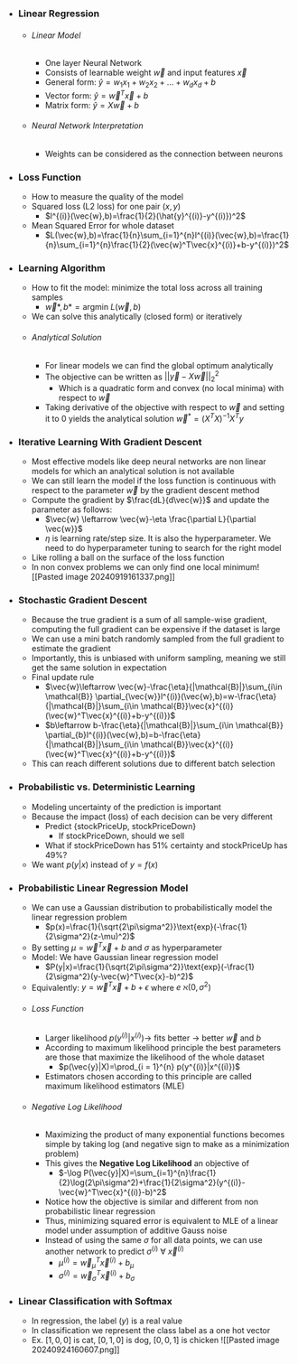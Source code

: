 
- ### Linear Regression
	- ###### Linear Model
		- One layer Neural Network
		- Consists of learnable weight $\vec{w}$ and input features $\vec{x}$
		- General form: $\hat{y}=w_{1}x_{1}+w_{2}x_{2}+\dots+w_{d}x_{d}+b$
		- Vector form: $\hat{y}=\vec{w}^T\vec{x}+b$
		- Matrix form: $\hat{y}=X\vec{w}+b$
	- ###### Neural Network Interpretation
		- Weights can be considered as the connection between neurons

- ### Loss Function
	- How to measure the quality of the model
	- Squared loss (L2 loss) for one pair $(x,y)$
		- $l^{(i)}(\vec{w},b)=\frac{1}{2}(\hat{y}^{(i)}-y^{(i)})^2$
	- Mean Squared Error for whole dataset
		- $L(\vec{w},b)=\frac{1}{n}\sum_{i=1}^{n}l^{(i)}(\vec{w},b)=\frac{1}{n}\sum_{i=1}^{n}\frac{1}{2}(\vec{w}^T\vec{x}^{(i)}+b-y^{(i)})^2$

- ### Learning Algorithm
	- How to fit the model: minimize the total loss across all training samples
		- $\vec{w}*, b*=\text{argmin } L(\vec{w},b)$
	- We can solve this analytically (closed form) or iteratively
	- ###### Analytical Solution
		- For linear models we can find the global optimum analytically
		- The objective can be written as $||\vec{y}-X\vec{w}||^2_2$
			- Which is a quadratic form and convex (no local minima) with respect to $\vec{w}$
		- Taking derivative of the objective with respect to $\vec{w}$ and setting it to $0$ yields the analytical solution $\vec{w}^*=(X^TX)^{-1}X^Ty$

- ### Iterative Learning With Gradient Descent
	- Most effective models like deep neural networks are non linear models for which an analytical solution is not available
	- We can still learn the model if the loss function is continuous with respect to the parameter $\vec{w}$ by the gradient descent method
	- Compute the gradient by $\frac{dL}{d\vec{w}}$ and update the parameter as follows:
		- $\vec{w} \leftarrow \vec{w}-\eta \frac{\partial L}{\partial \vec{w}}$
		- $\eta$ is learning rate/step size. It is also the hyperparameter. We need to do hyperparameter tuning to search for the right model
	- Like rolling a ball on the surface of the loss function
	- In non convex problems we can only find one local minimum![[Pasted image 20240919161337.png]]
	
- ### Stochastic Gradient Descent
	- Because the true gradient is a sum of all sample-wise gradient, computing the full gradient can be expensive if the dataset is large
	- We can use a mini batch randomly sampled from the full gradient to estimate the gradient
	- Importantly, this is unbiased with uniform sampling, meaning we still get the same solution in expectation
	- Final update rule
		- $\vec{w}\leftarrow \vec{w}-\frac{\eta}{|\mathcal{B}|}\sum_{i\in \mathcal{B}} \partial_{\vec{w}}l^{(i)}(\vec{w},b)=w-\frac{\eta}{|\mathcal{B}|}\sum_{i\in \mathcal{B}}\vec{x}^{(i)}(\vec{w}^T\vec{x}^{(i)}+b-y^{(i)})$
		- $b\leftarrow b-\frac{\eta}{|\mathcal{B}|}\sum_{i\in \mathcal{B}} \partial_{b}l^{(i)}(\vec{w},b)=b-\frac{\eta}{|\mathcal{B}|}\sum_{i\in \mathcal{B}}\vec{x}^{(i)}(\vec{w}^T\vec{x}^{(i)}+b-y^{(i)})$
	- This can reach different solutions due to different batch selection

- ### Probabilistic vs. Deterministic Learning
	- Modeling uncertainty of the prediction is important
	- Because the impact (loss) of each decision can be very different
		- Predict {stockPriceUp, stockPriceDown}
			- If stockPriceDown, should we sell
		- What if stockPriceDown has 51% certainty and stockPriceUp has 49%?
	- We want $p(y|x)$ instead of $y=f(x)$

- ### Probabilistic Linear Regression Model
	- We can use a Gaussian distribution to probabilistically model the linear regression problem 
		- $p(x)=\frac{1}{\sqrt{2\pi\sigma^2}}\text{exp}(-\frac{1}{2\sigma^2}(z-\mu)^2)$
	- By setting $\mu=\vec{w}^T\vec{x}+b$ and $\sigma$ as hyperparameter
	- Model: We have Gaussian linear regression model
		- $P(y|x)=\frac{1}{\sqrt{2\pi\sigma^2}}\text{exp}(-\frac{1}{2\sigma^2}(y-\vec{w}^T\vec{x}-b)^2)$
	- Equivalently: $y=\vec{w}^T\vec{x}+b+\epsilon$ where $e~\aleph(0,\sigma^2)$
	- ###### Loss Function
		- Larger likelihood $p(y^{(i)}|x^{(i)}) \rightarrow$ fits better $\rightarrow$ better $\vec{w}$ and $b$
		- According to maximum likelihood principle the best parameters are those that maximize the likelihood of the whole dataset
			- $p(\vec{y}|X)=\prod_{i = 1}^{n} p(y^{(i)}|x^{(i)})$
		- Estimators chosen according to this principle are called maximum likelihood estimators (MLE)
	- ###### Negative Log Likelihood
		- Maximizing the product of many exponential functions becomes simple by taking log (and negative sign to make as a minimization problem)
		- This gives the **Negative Log Likelihood** an objective of
			- $-\log P(\vec{y}|X)=\sum_{i=1}^{n}\frac{1}{2}\log(2\pi\sigma^2)+\frac{1}{2\sigma^2}(y^{(i)}-\vec{w}^T\vec{x}^{(i)}-b)^2$
		- Notice how the objective is similar and different from non probabilistic linear regression
		- Thus, minimizing squared error is equivalent to MLE of a linear model under assumption of additive Gauss noise
		- Instead of using the same $\sigma$ for all data points, we can use another network to predict $\sigma^{(i)} \text{ } \forall \text{ } \vec{x}^{(i)}$
			- $\mu^{(i)}=\vec{w}^T_{\mu}\vec{x}^{(i)}+b_{\mu}$
			- $\sigma^{(i)}=\vec{w}^{T}_{\sigma}\vec{x}^{(i)}+b_{\sigma}$

- ### Linear Classification with Softmax
	- In regression, the label $(y)$ is a real value
	- In classification we represent the class label as a one hot vector
	- Ex. $[1,0,0]$ is cat, $[0,1,0]$ is dog, $[0,0,1]$ is chicken ![[Pasted image 20240924160607.png]]